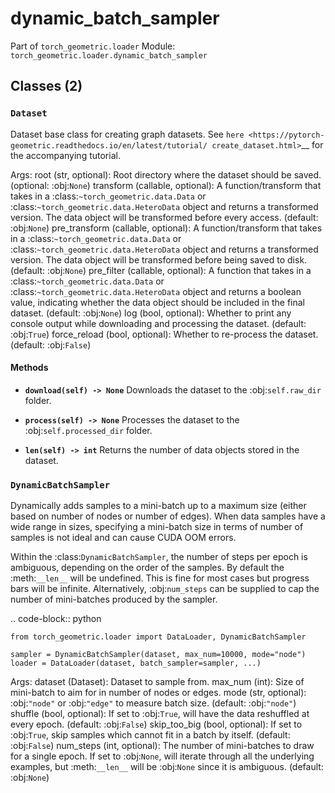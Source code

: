 # dynamic_batch_sampler

Part of `torch_geometric.loader`
Module: `torch_geometric.loader.dynamic_batch_sampler`

## Classes (2)

### `Dataset`

Dataset base class for creating graph datasets.
See `here <https://pytorch-geometric.readthedocs.io/en/latest/tutorial/
create_dataset.html>`__ for the accompanying tutorial.

Args:
    root (str, optional): Root directory where the dataset should be saved.
        (optional: :obj:`None`)
    transform (callable, optional): A function/transform that takes in a
        :class:`~torch_geometric.data.Data` or
        :class:`~torch_geometric.data.HeteroData` object and returns a
        transformed version.
        The data object will be transformed before every access.
        (default: :obj:`None`)
    pre_transform (callable, optional): A function/transform that takes in
        a :class:`~torch_geometric.data.Data` or
        :class:`~torch_geometric.data.HeteroData` object and returns a
        transformed version.
        The data object will be transformed before being saved to disk.
        (default: :obj:`None`)
    pre_filter (callable, optional): A function that takes in a
        :class:`~torch_geometric.data.Data` or
        :class:`~torch_geometric.data.HeteroData` object and returns a
        boolean value, indicating whether the data object should be
        included in the final dataset. (default: :obj:`None`)
    log (bool, optional): Whether to print any console output while
        downloading and processing the dataset. (default: :obj:`True`)
    force_reload (bool, optional): Whether to re-process the dataset.
        (default: :obj:`False`)

#### Methods

- **`download(self) -> None`**
  Downloads the dataset to the :obj:`self.raw_dir` folder.

- **`process(self) -> None`**
  Processes the dataset to the :obj:`self.processed_dir` folder.

- **`len(self) -> int`**
  Returns the number of data objects stored in the dataset.

### `DynamicBatchSampler`

Dynamically adds samples to a mini-batch up to a maximum size (either
based on number of nodes or number of edges). When data samples have a
wide range in sizes, specifying a mini-batch size in terms of number of
samples is not ideal and can cause CUDA OOM errors.

Within the :class:`DynamicBatchSampler`, the number of steps per epoch is
ambiguous, depending on the order of the samples. By default the
:meth:`__len__` will be undefined. This is fine for most cases but
progress bars will be infinite. Alternatively, :obj:`num_steps` can be
supplied to cap the number of mini-batches produced by the sampler.

.. code-block:: python

    from torch_geometric.loader import DataLoader, DynamicBatchSampler

    sampler = DynamicBatchSampler(dataset, max_num=10000, mode="node")
    loader = DataLoader(dataset, batch_sampler=sampler, ...)

Args:
    dataset (Dataset): Dataset to sample from.
    max_num (int): Size of mini-batch to aim for in number of nodes or
        edges.
    mode (str, optional): :obj:`"node"` or :obj:`"edge"` to measure
        batch size. (default: :obj:`"node"`)
    shuffle (bool, optional): If set to :obj:`True`, will have the data
        reshuffled at every epoch. (default: :obj:`False`)
    skip_too_big (bool, optional): If set to :obj:`True`, skip samples
        which cannot fit in a batch by itself. (default: :obj:`False`)
    num_steps (int, optional): The number of mini-batches to draw for a
        single epoch. If set to :obj:`None`, will iterate through all the
        underlying examples, but :meth:`__len__` will be :obj:`None` since
        it is ambiguous. (default: :obj:`None`)
